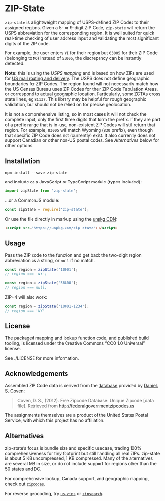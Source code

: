 # ZIP-State

`zip-state` is a lightweight mapping of USPS-defined ZIP Codes to their assigned regions. Given a 5- or 9-digit ZIP Code, `zip-state` will return the USPS abbreviation for the corresponding region. It is well suited for quick real-time checking of user address input and validating the most significant digits of the ZIP code.

For example, the user enters `WI` for their region but `63005` for their ZIP Code (belonging to `MO`) instead of `53005`, the discrepancy can be instantly detected.

**Note:** this is using the _USPS mapping_ and is based on how ZIPs are used for [US mail routing and delivery](https://pe.usps.com/Archive/HTML/DMMArchive20050106/print/L002.htm). The USPS does not define geographic boundaries for ZIP Codes. The region found will not necessarily match how the US Census Bureau uses ZIP Codes for their ZIP Code Tabulation Areas, or correspond to actual geographic location. Particularly, some ZCTAs cross state lines, eg `81137`. This library may be helpful for rough geographic validation, but should not be relied on for precise geolocation.

It is not a comprehensive listing, so in most cases it will not check the complete input, only the first three digits that form the prefix. If they are part of a prefix range that is in-use, non-existent ZIP Codes will still return that region. For example, `83005` will match Wyoming (`830` prefix), even though that specific ZIP Code does not (currently) exist. It also currently does not support Canadian or other non-US postal codes. See _Alternatives_ below for other options.


## Installation

`npm install --save zip-state`

and include as a JavaScript or TypeScript module (types included):

```typescript
import zipState from 'zip-state';
```

…or a CommonJS module:

```javascript
const zipState = require('zip-state');
```

Or use the file directly in markup using the [unpkg CDN](https://unpkg.com/):

```html
<script src="https://unpkg.com/zip-state"></script>
```


## Usage

Pass the ZIP code to the function and get back the two-digit region abbreviation as a string, or `null` if no match.

```javascript
const region = zipState('10001');
// region === 'NY';
```

```javascript
const region = zipState('56800');
// region === null;
```


ZIP+4 will also work:

```javascript
const region = zipState('10001-1234');
// region === 'NY'
```


## License

The packaged mapping and lookup function code, and published build tooling, is licensed under the Creative Commons “CC0 1.0 Universal” license.

See ./LICENSE for more information.


## Acknowledgements

Assembled ZIP Code data is derived from the [database](http://federalgovernmentzipcodes.us) provided by [Daniel. S. Coven](https://www.linkedin.com/in/daniel-s-coven-56273411b):

> Coven, D. S., (2012). Free Zipcode Database: Unique Zipcode [data file]. Retrieved from http://federalgovernmentzipcodes.us 

The assignments themselves are a product of the United States Postal Service, with which this project has no affiliation.


## Alternatives

zip-state’s focus is bundle size and specific usecase, trading 100% comprehensiveness for tiny footprint but still handling all real ZIPs. zip-state is about 5 KB uncompressed, 1 KB compressed. Many of the alternatives are several MB in size, or do not include support for regions other than the 50 states and DC.

For comprehensive lookup, Canada support, and geographic mapping, check out [`zipcodes`](https://www.npmjs.com/package/zipcodes).

For reverse geocoding, try [`us-zips`](https://www.npmjs.com/package/us-zips) or [`zipsearch`](https://www.npmjs.com/package/zipsearch).

